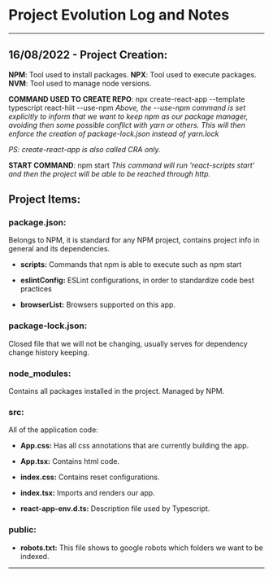 # Project Evolution Log and Notes

---
## 16/08/2022 - Project Creation:

__NPM__: Tool used to install packages.
__NPX__: Tool used to execute packages.
__NVM__: Tool used to manage node versions.

__COMMAND USED TO CREATE REPO__: npx create-react-app --template typescript react-hiit --use-npm
_Above, the --use-npm command is set explicitly to inform that we want to keep npm as our package manager, avoiding then some possible conflict with yarn or others. This will then enforce the creation of package-lock.json instead of yarn.lock_

_PS: create-react-app is also called CRA only._

__START COMMAND__: npm start
_This command will run 'react-scripts start' and then the project will be able to be reached through http._

## Project Items:

### package.json: 
Belongs to NPM, it is standard for any NPM project, contains project info in general and its dependencies.

- __scripts:__ Commands that npm is able to execute such as npm start

- __eslintConfig:__ ESLint configurations, in order to standardize code best practices

- __browserList:__ Browsers supported on this app.

### package-lock.json:
Closed file that we will not be changing, usually serves for dependency change history keeping.

### node_modules:
Contains all packages installed in the project. Managed by NPM.

### src:
All of the application code:

- __App.css:__
    Has all css annotations that are currently building the app.

- __App.tsx:__
    Contains html code.

- __index.css:__
    Contains reset configurations.

- __index.tsx:__
    Imports and renders our app.

- __react-app-env.d.ts:__
    Description file used by Typescript.

### public: 

- __robots.txt:__
    This file shows to google robots which folders we want to be indexed.
---